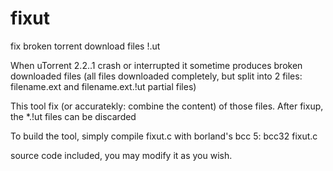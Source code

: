 # fixut
fix broken torrent download files !.ut

When uTorrent 2.2..1 crash or interrupted it sometime produces broken
downloaded files (all files downloaded completely, but split into 2 files:
filename.ext and filename.ext.!ut partial files)

This tool fix (or accuratekly: combine the content) of those files.
After fixup, the *.!ut files can be discarded

To build the tool, simply compile fixut.c with borland's bcc 5:
  bcc32 fixut.c

source code included, you may modify it as you wish.

